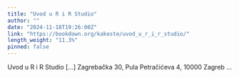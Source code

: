```yaml
---
title: "Uvod u R i R Studio"
author: ""
date: "2024-11-18T19:26:00Z"
link: "https://bookdown.org/kakoste/uvod_u_r_i_r_studio/"
length_weight: "11.3%"
pinned: false
---
```


Uvod u R i R Studio [...] Zagrebačka 30, Pula Petračićeva 4, 10000 Zagreb  ...
